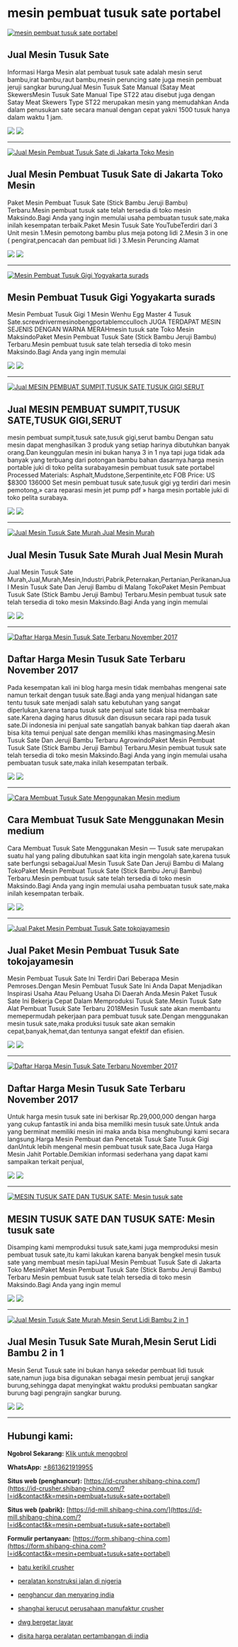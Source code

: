 # mesin pembuat tusuk sate portabel

<a href="https://swt.shibang-china.com/?l=id&img&k=mesin+pembuat+tusuk+sate+portabel" target="_blank">![mesin pembuat tusuk sate portabel](http://static.shibang-china.com/all-800x300/942.jpg)</a>

## Jual Mesin Tusuk Sate
Informasi Harga Mesin alat pembuat tusuk sate adalah mesin serut bambu,irat bambu,raut bambu,mesin peruncing sate juga mesin pembuat jeruji sangkar burungJual Mesin Tusuk Sate Manual (Satay Meat SkewersMesin Tusuk Sate Manual Tipe ST22 atau disebut juga dengan Satay Meat Skewers Type ST22 merupakan mesin yang memudahkan Anda dalam penusukan sate secara manual dengan cepat yakni 1500 tusuk hanya dalam waktu 1 jam.


<a href="https://whatsapp.shibangsoft.com/WhatsApp.php" target="_blank" title="WhatsApp">![](http://static.shibang-china.com/icon/whatsapp.png)</a> <a href="https://swt.shibang-china.com/?l=id&icon&k=mesin+pembuat+tusuk+sate+portabel" target="_blank">![](http://static.shibang-china.com/icon/chat-id.png)</a>

---

<a href="https://swt.shibang-china.com/?l=id&img&k=mesin+pembuat+tusuk+sate+portabel" target="_blank">![Jual Mesin Pembuat Tusuk Sate di Jakarta Toko Mesin](http://static.shibang-china.com/all-800x300/1071.jpg)</a>

## Jual Mesin Pembuat Tusuk Sate di Jakarta Toko Mesin
Paket Mesin Pembuat Tusuk Sate (Stick Bambu Jeruji Bambu) Terbaru.Mesin pembuat tusuk sate telah tersedia di toko mesin Maksindo.Bagi Anda yang ingin memulai usaha pembuatan tusuk sate,maka inilah kesempatan terbaik.Paket Mesin Tusuk Sate YouTubeTerdiri dari 3 Unit mesin 1.Mesin pemotong bambu plus meja potong lidi 2.Mesin 3 in one ( pengirat,pencacah dan pembuat lidi ) 3.Mesin Peruncing Alamat


<a href="https://whatsapp.shibangsoft.com/WhatsApp.php" target="_blank" title="WhatsApp">![](http://static.shibang-china.com/icon/whatsapp.png)</a> <a href="https://swt.shibang-china.com/?l=id&icon&k=mesin+pembuat+tusuk+sate+portabel" target="_blank">![](http://static.shibang-china.com/icon/chat-id.png)</a>

---

<a href="https://swt.shibang-china.com/?l=id&img&k=mesin+pembuat+tusuk+sate+portabel" target="_blank">![Mesin Pembuat Tusuk Gigi Yogyakarta surads](http://static.shibang-china.com/all-800x300/656.jpg)</a>

## Mesin Pembuat Tusuk Gigi Yogyakarta surads
Mesin Pembuat Tusuk Gigi 1 Mesin Wenhu Egg Master 4 Tusuk Sate.screwdrivermesinobengportablemcculloch JUGA TERDAPAT MESIN SEJENIS DENGAN WARNA MERAHmesin tusuk sate Toko Mesin MaksindoPaket Mesin Pembuat Tusuk Sate (Stick Bambu Jeruji Bambu) Terbaru.Mesin pembuat tusuk sate telah tersedia di toko mesin Maksindo.Bagi Anda yang ingin memulai


<a href="https://whatsapp.shibangsoft.com/WhatsApp.php" target="_blank" title="WhatsApp">![](http://static.shibang-china.com/icon/whatsapp.png)</a> <a href="https://swt.shibang-china.com/?l=id&icon&k=mesin+pembuat+tusuk+sate+portabel" target="_blank">![](http://static.shibang-china.com/icon/chat-id.png)</a>

---

<a href="https://swt.shibang-china.com/?l=id&img&k=mesin+pembuat+tusuk+sate+portabel" target="_blank">![Jual MESIN PEMBUAT SUMPIT,TUSUK SATE,TUSUK GIGI,SERUT](http://static.shibang-china.com/all-800x300/1422.jpg)</a>

## Jual MESIN PEMBUAT SUMPIT,TUSUK SATE,TUSUK GIGI,SERUT
mesin pembuat sumpit,tusuk sate,tusuk gigi,serut bambu Dengan satu mesin dapat menghasilkan 3 produk yang setiap harinya dibutuhkan banyak orang.Dan keunggulan mesin ini bukan hanya 3 in 1 nya tapi juga tidak ada banyak yang terbuang dari potongan bambu bahan dasarnya.harga mesin portable juki di toko pelita surabayamesin pembuat tusuk sate portabel Processed Materials: Asphalt,Mudstone,Serpentinite,etc FOB Price: US $8300 136000 Set mesin pembuat tusuk sate,tusuk gigi yg terdiri dari mesin pemotong,» cara reparasi mesin jet pump pdf » harga mesin portable juki di toko pelita surabaya.


<a href="https://whatsapp.shibangsoft.com/WhatsApp.php" target="_blank" title="WhatsApp">![](http://static.shibang-china.com/icon/whatsapp.png)</a> <a href="https://swt.shibang-china.com/?l=id&icon&k=mesin+pembuat+tusuk+sate+portabel" target="_blank">![](http://static.shibang-china.com/icon/chat-id.png)</a>

---

<a href="https://swt.shibang-china.com/?l=id&img&k=mesin+pembuat+tusuk+sate+portabel" target="_blank">![Jual Mesin Tusuk Sate Murah Jual Mesin Murah](http://static.shibang-china.com/all-800x300/1329.jpg)</a>

## Jual Mesin Tusuk Sate Murah Jual Mesin Murah
Jual Mesin Tusuk Sate Murah,Jual,Murah,Mesin,Industri,Pabrik,Peternakan,Pertanian,PerikananJual Mesin Tusuk Sate Dan Jeruji Bambu di Malang TokoPaket Mesin Pembuat Tusuk Sate (Stick Bambu Jeruji Bambu) Terbaru.Mesin pembuat tusuk sate telah tersedia di toko mesin Maksindo.Bagi Anda yang ingin memulai


<a href="https://whatsapp.shibangsoft.com/WhatsApp.php" target="_blank" title="WhatsApp">![](http://static.shibang-china.com/icon/whatsapp.png)</a> <a href="https://swt.shibang-china.com/?l=id&icon&k=mesin+pembuat+tusuk+sate+portabel" target="_blank">![](http://static.shibang-china.com/icon/chat-id.png)</a>

---

<a href="https://swt.shibang-china.com/?l=id&img&k=mesin+pembuat+tusuk+sate+portabel" target="_blank">![Daftar Harga Mesin Tusuk Sate Terbaru November 2017](http://static.shibang-china.com/all-800x300/1448.jpg)</a>

## Daftar Harga Mesin Tusuk Sate Terbaru November 2017
Pada kesempatan kali ini blog harga mesin tidak membahas mengenai sate namun terkait dengan tusuk sate.Bagi anda yang menjual hidangan sate tentu tusuk sate menjadi salah satu kebutuhan yang sangat diperlukan,karena tanpa tusuk sate penjual sate tidak bisa membakar sate.Karena daging harus ditusuk dan disusun secara rapi pada tusuk sate.Di indonesia ini penjual sate sangatlah banyak bahkan tiap daerah akan bisa kita temui penjual sate dengan memiliki khas masingmasing.Mesin Tusuk Sate Dan Jeruji Bambu Terbaru AgrowindoPaket Mesin Pembuat Tusuk Sate (Stick Bambu Jeruji Bambu) Terbaru.Mesin pembuat tusuk sate telah tersedia di toko mesin Maksindo.Bagi Anda yang ingin memulai usaha pembuatan tusuk sate,maka inilah kesempatan terbaik.


<a href="https://whatsapp.shibangsoft.com/WhatsApp.php" target="_blank" title="WhatsApp">![](http://static.shibang-china.com/icon/whatsapp.png)</a> <a href="https://swt.shibang-china.com/?l=id&icon&k=mesin+pembuat+tusuk+sate+portabel" target="_blank">![](http://static.shibang-china.com/icon/chat-id.png)</a>

---

<a href="https://swt.shibang-china.com/?l=id&img&k=mesin+pembuat+tusuk+sate+portabel" target="_blank">![Cara Membuat Tusuk Sate Menggunakan Mesin medium](http://static.shibang-china.com/all-800x300/292.jpg)</a>

## Cara Membuat Tusuk Sate Menggunakan Mesin medium
Cara Membuat Tusuk Sate Menggunakan Mesin — Tusuk sate merupakan suatu hal yang paling dibutuhkan saat kita ingin mengolah sate,karena tusuk sate berfungsi sebagaiJual Mesin Tusuk Sate Dan Jeruji Bambu di Malang TokoPaket Mesin Pembuat Tusuk Sate (Stick Bambu Jeruji Bambu) Terbaru.Mesin pembuat tusuk sate telah tersedia di toko mesin Maksindo.Bagi Anda yang ingin memulai usaha pembuatan tusuk sate,maka inilah kesempatan terbaik.


<a href="https://whatsapp.shibangsoft.com/WhatsApp.php" target="_blank" title="WhatsApp">![](http://static.shibang-china.com/icon/whatsapp.png)</a> <a href="https://swt.shibang-china.com/?l=id&icon&k=mesin+pembuat+tusuk+sate+portabel" target="_blank">![](http://static.shibang-china.com/icon/chat-id.png)</a>

---

<a href="https://swt.shibang-china.com/?l=id&img&k=mesin+pembuat+tusuk+sate+portabel" target="_blank">![Jual Paket Mesin Pembuat Tusuk Sate tokojayamesin](http://static.shibang-china.com/all-800x300/1201.jpg)</a>

## Jual Paket Mesin Pembuat Tusuk Sate tokojayamesin
Mesin Pembuat Tusuk Sate Ini Terdiri Dari Beberapa Mesin Pemroses.Dengan Mesin Pembuat Tusuk Sate Ini Anda Dapat Menjadikan Inspirasi Usaha Atau Peluang Usaha Di Daerah Anda.Mesin Paket Tusuk Sate Ini Bekerja Cepat Dalam Memproduksi Tusuk Sate.Mesin Tusuk Sate Alat Pembuat Tusuk Sate Terbaru 2018Mesin Tusuk sate akan membantu memepermudah pekerjaan para pembuat tusuk sate.Dengan menggunakan mesin tusuk sate,maka produksi tusuk sate akan semakin cepat,banyak,hemat,dan tentunya sangat efektif dan efisien.


<a href="https://whatsapp.shibangsoft.com/WhatsApp.php" target="_blank" title="WhatsApp">![](http://static.shibang-china.com/icon/whatsapp.png)</a> <a href="https://swt.shibang-china.com/?l=id&icon&k=mesin+pembuat+tusuk+sate+portabel" target="_blank">![](http://static.shibang-china.com/icon/chat-id.png)</a>

---

<a href="https://swt.shibang-china.com/?l=id&img&k=mesin+pembuat+tusuk+sate+portabel" target="_blank">![Daftar Harga Mesin Tusuk Sate Terbaru November 2017](http://static.shibang-china.com/all-800x300/617.jpg)</a>

## Daftar Harga Mesin Tusuk Sate Terbaru November 2017
Untuk harga mesin tusuk sate ini berkisar Rp.29,000,000 dengan harga yang cukup fantastik ini anda bisa memiliki mesin tusuk sate.Untuk anda yang berminat memiliki mesin ini maka anda bisa menghubungi kami secara langsung.Harga Mesin Pembuat dan Pencetak Tusuk Sate Tusuk Gigi danUntuk lebih mengenal mesin pembuat tusuk sate,Baca Juga Harga Mesin Jahit Portable.Demikian informasi sederhana yang dapat kami sampaikan terkait penjual,


<a href="https://whatsapp.shibangsoft.com/WhatsApp.php" target="_blank" title="WhatsApp">![](http://static.shibang-china.com/icon/whatsapp.png)</a> <a href="https://swt.shibang-china.com/?l=id&icon&k=mesin+pembuat+tusuk+sate+portabel" target="_blank">![](http://static.shibang-china.com/icon/chat-id.png)</a>

---

<a href="https://swt.shibang-china.com/?l=id&img&k=mesin+pembuat+tusuk+sate+portabel" target="_blank">![MESIN TUSUK SATE DAN TUSUK SATE: Mesin tusuk sate](http://static.shibang-china.com/all-800x300/1002.jpg)</a>

## MESIN TUSUK SATE DAN TUSUK SATE: Mesin tusuk sate
Disamping kami memproduksi tusuk sate,kami juga memproduksi mesin pembuat tusuk sate,itu kami lakukan karena banyak bengkel mesin tusuk sate yang membuat mesin tapiJual Mesin Pembuat Tusuk Sate di Jakarta Toko MesinPaket Mesin Pembuat Tusuk Sate (Stick Bambu Jeruji Bambu) Terbaru Mesin pembuat tusuk sate telah tersedia di toko mesin Maksindo.Bagi Anda yang ingin memul


<a href="https://whatsapp.shibangsoft.com/WhatsApp.php" target="_blank" title="WhatsApp">![](http://static.shibang-china.com/icon/whatsapp.png)</a> <a href="https://swt.shibang-china.com/?l=id&icon&k=mesin+pembuat+tusuk+sate+portabel" target="_blank">![](http://static.shibang-china.com/icon/chat-id.png)</a>

---

<a href="https://swt.shibang-china.com/?l=id&img&k=mesin+pembuat+tusuk+sate+portabel" target="_blank">![Jual Mesin Tusuk Sate Murah,Mesin Serut Lidi Bambu 2 in 1](http://static.shibang-china.com/all-800x300/86.jpg)</a>

## Jual Mesin Tusuk Sate Murah,Mesin Serut Lidi Bambu 2 in 1
Mesin Serut Tusuk sate ini bukan hanya sekedar pembuat lidi tusuk sate,namun juga bisa digunakan sebagai mesin pembuat jeruji sangkar burung,sehingga dapat menyingkat waktu produksi pembuatan sangkar burung bagi pengrajin sangkar burung.

<a href="https://whatsapp.shibangsoft.com/WhatsApp.php" target="_blank" title="WhatsApp">![](http://static.shibang-china.com/icon/whatsapp.png)</a> <a href="https://swt.shibang-china.com/?l=id&icon&k=mesin+pembuat+tusuk+sate+portabel" target="_blank">![](http://static.shibang-china.com/icon/chat-id.png)</a>

---
## Hubungi kami:

**Ngobrol Sekarang:** [Klik untuk mengobrol](https://swt.shibang-china.com?l=id&contact&k=mesin+pembuat+tusuk+sate+portabel)

**WhatsApp:**  [+8613621919955](https://whatsapp.shibangsoft.com/WhatsApp.php)

**Situs web (penghancur):** [https://id-crusher.shibang-china.com/](https://id-crusher.shibang-china.com/?l=id&contact&k=mesin+pembuat+tusuk+sate+portabel)

**Situs web (pabrik):** [https://id-mill.shibang-china.com/](https://id-mill.shibang-china.com/?l=id&contact&k=mesin+pembuat+tusuk+sate+portabel)

**Formulir pertanyaan:** [https://form.shibang-china.com](https://form.shibang-china.com?l=id&contact&k=mesin+pembuat+tusuk+sate+portabel)

* [batu kerikil crusher](../49/batu%20kerikil%20crusher.md)

* [peralatan konstruksi jalan di nigeria](../42/peralatan%20konstruksi%20jalan%20di%20nigeria.md)

* [penghancur dan menyaring india](../49/penghancur%20dan%20menyaring%20india.md)

* [shanghai kerucut perusahaan manufaktur crusher](../49/shanghai%20kerucut%20perusahaan%20manufaktur%20crusher.md)

* [dwg bergetar layar](../46/dwg%20bergetar%20layar.md)

* [disita harga peralatan pertambangan di india](../45/disita%20harga%20peralatan%20pertambangan%20di%20india.md)